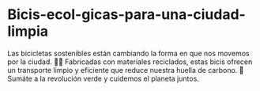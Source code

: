 # Bicis-ecol-gicas-para-una-ciudad-limpia
Las bicicletas sostenibles están cambiando la forma en que nos movemos por la ciudad. 🚴‍♀️ Fabricadas con materiales reciclados, estas bicis ofrecen un transporte limpio y eficiente que reduce nuestra huella de carbono. 🌱 Sumáte a la revolución verde y cuidemos el planeta juntos. 
